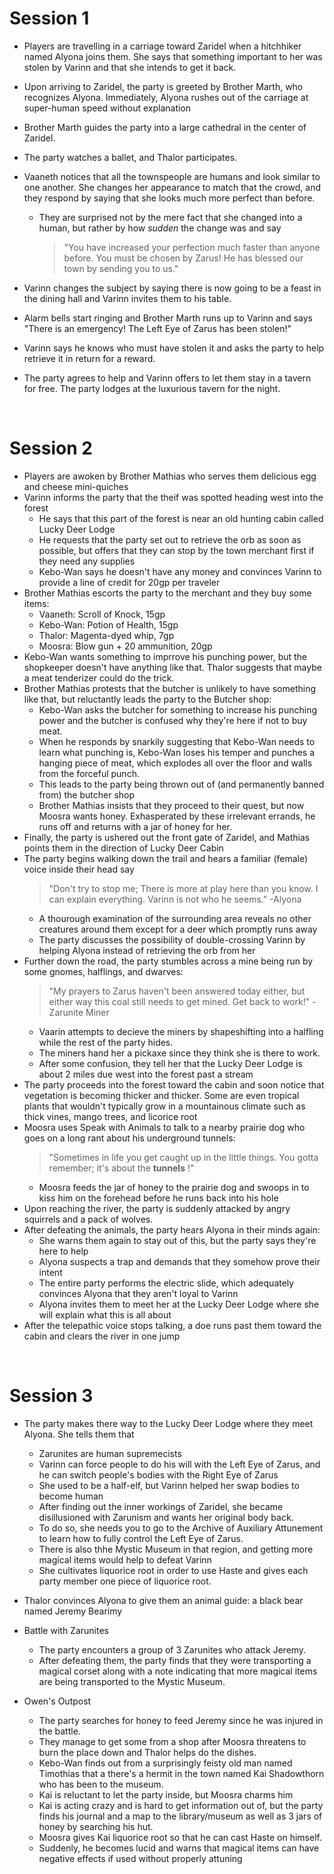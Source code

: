 

<p></p>

# Session 1

- Players are travelling in a carriage toward Zaridel when a hitchhiker named Alyona joins them. She says that something important to her was stolen by Varinn and that she intends to get it back. 
- Upon arriving to Zaridel, the party is greeted by Brother Marth, who recognizes Alyona. Immediately, Alyona rushes out of the carriage at super-human speed without explanation 

- Brother Marth guides the party into a large cathedral in the center of Zaridel. 
- The party watches a ballet, and Thalor participates. 
- Vaaneth notices that all the townspeople are humans and look similar to one another. She changes her appearance to match that the crowd, and they respond by saying that she looks much more perfect than before. 
  - They are surprised not by the mere fact that she changed into a human, but rather by how *sudden* the change was and say 
    > "You have increased your perfection much faster than anyone before. You must be chosen by Zarus! He has blessed our town by sending you to us."

- Varinn changes the subject by saying there is now going to be a feast in the dining hall and Varinn invites them to his table.
-  Alarm bells start ringing and Brother Marth runs up to Varinn and says "There is an emergency! The Left Eye of Zarus has been stolen!" 
-  Varinn says he knows who must have stolen it and asks the party to help retrieve it in return for a reward. 
-  The party agrees to help and Varinn offers to let them stay in a tavern for free. The party lodges at the luxurious tavern for the night. 

<div style="page-break-after:always">&nbsp;</div>


# Session 2

- Players are awoken by Brother Mathias who serves them delicious egg and cheese mini-quiches 
- Varinn informs the party that the theif was spotted heading west into the forest
  -  He says that this part of the forest is near an old hunting cabin called Lucky Deer Lodge
  -  He requests that the party set out to retrieve the orb as soon as possible, but offers that they can stop by the town merchant first if they need any supplies
  -  Kebo-Wan says he doesn't have any money and convinces Varinn to provide a line of credit for 20gp per traveler
- Brother Mathias escorts the party to the merchant and they buy some items:
  - Vaaneth: Scroll of Knock, 15gp
  - Kebo-Wan: Potion of Health, 15gp
  - Thalor: Magenta-dyed whip, 7gp
  - Moosra: Blow gun + 20 ammunition, 20gp
- Kebo-Wan wants something to imprrove his punching power, but the shopkeeper doesn't have anything like that. Thalor suggests that maybe a meat tenderizer could do the trick.
- Brother Mathias protests that the butcher is unlikely to have something like that, but reluctantly leads the party to the Butcher shop:
  - Kebo-Wan asks the butcher for something to increase his punching power and the butcher is confused why they're here if not to buy meat.
  - When he responds by snarkily suggesting that Kebo-Wan needs to learn what punching is, Kebo-Wan loses his temper and punches a hanging piece of meat, which explodes all over the floor and walls from the forceful punch. 
  - This leads to the party being thrown out of (and permanently banned from) the butcher shop
  - Brother Mathias insists that they proceed to their quest, but now Moosra wants honey. Exhasperated by these irrelevant errands, he runs off and returns with a jar of honey for her. 
- Finally, the party is ushered out the front gate of Zaridel, and Mathias points them in the direction of Lucky Deer Cabin
- The party begins walking down the trail and hears a familiar (female) voice inside their head say 
  > "Don't try to stop me; There is more at play here than you know. I can explain everything.
  > Varinn is not who he seems." -Alyona
  - A thourough examination of the surrounding area reveals no other creatures around them except for a deer which promptly runs away 
  - The party discusses the possibility of double-crossing Varinn by helping Alyona instead of retrieving the orb from her
- Further down the road, the party stumbles across a mine being run by some gnomes, halflings, and dwarves:
   > "My prayers to Zarus haven't been answered today either, but either way this coal still needs to get mined. Get back to work!" - Zarunite Miner
   - Vaarin attempts to decieve the miners by shapeshifting into a halfling while the rest of the party hides.
   - The miners hand her a pickaxe since they think she is there to work. 
   - After some confusion, they tell her that the Lucky Deer Lodge is about 2 miles due west into the forest past a stream
 - The party proceeds into the forest toward the cabin and soon notice that vegetation is becoming thicker and thicker. Some are even tropical plants that wouldn't typically grow in a mountainous climate such as thick vines, mango trees, and licorice root
 - Moosra uses Speak with Animals to talk to a nearby prairie dog who goes on a long rant about his underground tunnels:
    > "Sometimes in life you get caught up in the little things. You gotta remember; it's about the **tunnels** !"
    - Moosra feeds the jar of honey to the prairie dog and swoops in to kiss him on the forehead before he runs back into his hole
 - Upon reaching the river, the party is suddenly attacked by angry squirrels and a pack of wolves. 
 - After defeating the animals, the party hears Alyona in their minds again:
   - She warns them again to stay out of this, but the party says they're here to help
   - Alyona suspects a trap and demands that they somehow prove their intent
   - The entire party performs the electric slide, which adequately convinces Alyona that they aren't loyal to Varinn
   - Alyona invites them to meet her at the Lucky Deer Lodge where she will explain what this is all about  
  - After the telepathic voice stops talking, a doe runs past them toward the cabin and clears the river in one jump
  
  <div style="page-break-after:always">&nbsp;</div>


# Session 3
- The party makes there way to the Lucky Deer Lodge where they meet Alyona. She tells them that
  -  Zarunites are human supremecists
  - Varinn can force people to do his will with the Left Eye of Zarus, and he can switch people's bodies with the Right Eye of Zarus
  - She used to be a half-elf, but Varinn helped her swap bodies to become human
  - After finding out the inner workings of Zaridel, she became disillusioned with Zarunism and wants her original body back. 
  - To do so, she needs you to go to the Archive of Auxiliary Attunement to learn how to fully control the Left Eye of Zarus.
  - There is also thhe Mystic Museum in that region, and getting more magical items would help to defeat Varinn
  - She cultivates liquorice root in order to use Haste and gives each party member one piece of liquorice root. 

- Thalor convinces Alyona to give them an animal guide: a black bear named Jeremy Bearimy 
- Battle with Zarunites
  - The party encounters a group of 3 Zarunites who attack Jeremy.
  -  After defeating them, the party finds that they were transporting a magical corset along with a note indicating that more magical items are being transported to the Mystic Museum.
- Owen's Outpost
  -  The party searches for honey to feed Jeremy since he was injured in the battle. 
  -  They manage to get some from a shop after Moosra threatens to burn the place down and Thalor helps do the dishes.
  -  Kebo-Wan finds out from a surprisingly feisty old man named Timothias that a there's a hermit in the town named Kai Shadowthorn who has been to the museum.
  -  Kai is reluctant to let the party inside, but Moosra charms him
  -  Kai is acting crazy and is hard to get information out of, but the party finds his journal and a map to the library/museum as well as 3 jars of honey by searching his hut.
  -  Moosra gives Kai liquorice root so that he can cast Haste on himself. 
  -  Suddenly, he becomes lucid and warns that magical items can have negative effects if used without properly attuning
  